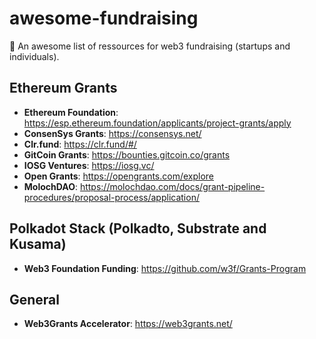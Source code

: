# awesome-fundraising

:rocket: An awesome list of ressources for web3 fundraising (startups and individuals).

## Ethereum Grants
- **Ethereum Foundation**: https://esp.ethereum.foundation/applicants/project-grants/apply
- **ConsenSys Grants**: https://consensys.net/
- **Clr.fund**: https://clr.fund/#/
- **GitCoin Grants**: https://bounties.gitcoin.co/grants
- **IOSG Ventures**: https://iosg.vc/
- **Open Grants**: https://opengrants.com/explore
- **MolochDAO**: https://molochdao.com/docs/grant-pipeline-procedures/proposal-process/application/

## Polkadot Stack (Polkadto, Substrate and Kusama)
- **Web3 Foundation Funding**: https://github.com/w3f/Grants-Program

## General
- **Web3Grants Accelerator**: https://web3grants.net/
